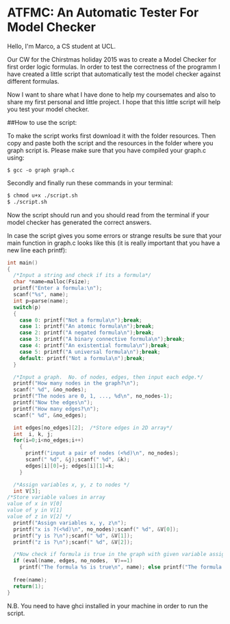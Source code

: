 # ATFMC: An Automatic Tester For Model Checker

Hello, I'm Marco, a CS student at UCL.

Our CW for the Chirstmas holiday 2015 was to create a Model Checker for first order logic formulas. In order to test the correctness of the programm I have created a little script that automatically test the model checker against different formulas.

Now I want to share what I have done to help my coursemates and also to share my first personal and little project. I hope that this little script will help you test your model checker. 

##How to use the script:

To make the script works first download it with the folder resources. Then copy and paste both the script and the resources in the folder where you graph script is. Please make sure that you have compiled your graph.c using: 

```
$ gcc -o graph graph.c
```

Secondly and finally run these commands in your terminal: 
```sh
$ chmod u+x ./script.sh
$ ./script.sh
```
Now the script should run and you should read from the terminal if your model checker has generated the 
correct answers.

In case the script gives you some errors or strange results be sure that your main function in graph.c looks like this (it is really important that you have a new line each printf):

```c
int main()
{
  /*Input a string and check if its a formula*/
  char *name=malloc(Fsize);
  printf("Enter a formula:\n");
  scanf("%s", name);
  int p=parse(name);
  switch(p)
  { 
    case 0: printf("Not a formula\n");break;
    case 1: printf("An atomic formula\n");break;
    case 2: printf("A negated formula\n");break;
    case 3: printf("A binary connective formula\n");break;
    case 4: printf("An existential formula\n");break;
    case 5: printf("A universal formula\n");break;
    default: printf("Not a formula\n");break;
  }

  /*Input a graph.  No. of nodes, edges, then input each edge.*/
  printf("How many nodes in the graph?\n");
  scanf(" %d", &no_nodes);
  printf("The nodes are 0, 1, ..., %d\n", no_nodes-1);
  printf("Now the edges\n");
  printf("How many edges?\n");
  scanf(" %d", &no_edges);

  int edges[no_edges][2];  /*Store edges in 2D array*/
  int  i, k, j;
  for(i=0;i<no_edges;i++)
    {
      printf("input a pair of nodes (<%d)\n", no_nodes);
      scanf(" %d", &j);scanf(" %d", &k);
      edges[i][0]=j; edges[i][1]=k;
    }

  /*Assign variables x, y, z to nodes */
  int V[3]; 
/*Store variable values in array
value of x in V[0]
value of y in V[1]
value of z in V[2] */
  printf("Assign variables x, y, z\n");
  printf("x is ?(<%d)\n", no_nodes);scanf(" %d", &V[0]);
  printf("y is ?\n");scanf(" %d", &V[1]);
  printf("z is ?\n");scanf(" %d", &V[2]);

  /*Now check if formula is true in the graph with given variable assignment. */
  if (eval(name, edges, no_nodes,  V)==1) 
    printf("The formula %s is true\n", name); else printf("The formula %s is false\n", name);
 
  free(name);
  return(1);
}
```

N.B. You need to have ghci installed in your machine in order to run the script.
